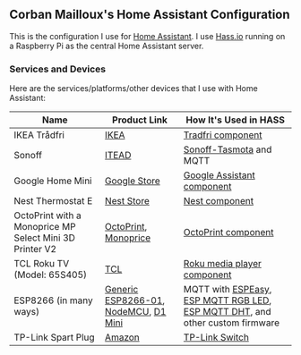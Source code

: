 ## Corban Mailloux's Home Assistant Configuration

This is the configuration I use for [Home Assistant](https://www.home-assistant.io/). I use [Hass.io](https://www.home-assistant.io/hassio/) running on a Raspberry Pi as the central Home Assistant server.

### Services and Devices
Here are the services/platforms/other devices that I use with Home Assistant:

| Name | Product Link | How It's Used in HASS |
|------|--------------|-----------|
| IKEA Trådfri | [IKEA](https://www.ikea.com/us/en/catalog/products/90353361/) | [Tradfri component](https://www.home-assistant.io/components/tradfri/) |
| Sonoff | [ITEAD](https://www.itead.cc/sonoff-wifi-wireless-switch.html) | [Sonoff-Tasmota](https://github.com/arendst/Sonoff-Tasmota) and MQTT |
| Google Home Mini | [Google Store](https://store.google.com/us/product/google_home_mini) | [Google Assistant component](https://www.home-assistant.io/components/google_assistant/) |
| Nest Thermostat E | [Nest Store](https://store.nest.com/product/thermostat-e/T4000ES) | [Nest component](https://www.home-assistant.io/components/nest/) |
| OctoPrint with a Monoprice MP Select Mini 3D Printer V2 | [OctoPrint](https://octoprint.org/), [Monoprice](https://www.monoprice.com/product?p_id=21711) | [OctoPrint component](https://www.home-assistant.io/components/octoprint/) |
| TCL Roku TV (Model: 65S405) | [TCL](https://www.tclusa.com/products/home-theater/4-series/tcl-65-class-4-series-4k-uhd-led-roku-smart-tv-65s405) | [Roku media player component](https://www.home-assistant.io/components/media_player.roku/) |
| ESP8266 (in many ways) | [Generic ESP8266-01](https://www.amazon.com/gp/product/B00PA3UQNI/), [NodeMCU](https://www.amazon.com/gp/product/B010O1G1ES/), [D1 Mini](https://www.amazon.com/gp/product/B01N3P763C/) | MQTT with [ESPEasy](https://www.letscontrolit.com/wiki/index.php/ESPEasy), [ESP MQTT RGB LED](https://github.com/corbanmailloux/esp-mqtt-rgb-led), [ESP MQTT DHT](https://github.com/corbanmailloux/esp-mqtt-dht), and other custom firmware |
| TP-Link Spart Plug | [Amazon](https://www.amazon.com/gp/product/B01K1JVZOE/) | [TP-Link Switch](https://www.home-assistant.io/components/switch.tplink/) |
